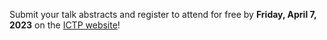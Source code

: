 Submit your talk abstracts and register to attend for free by **Friday, April 7, 2023** on the [ICTP website](https://indico.ictp.it/event/10166)!

<!-- Submit your Talk Abstracts by **Friday, March 31, 2023 (23:59 AoE)** on this **[Google Form](https://docs.google.com/forms/d/e/1FAIpQLSebPUpNPnkG2dOHA1Pc6-jLr_-wM0rLVMQnwN2jfEwVXVawVQ/viewform)**.  -->